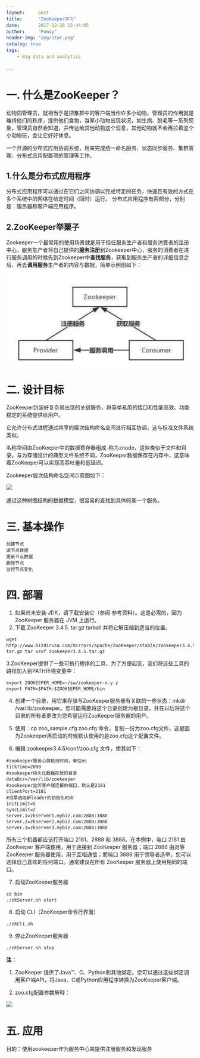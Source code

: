 ```yaml
---
layout:     post
title:      "ZooKeeper学习"
date:       2017-12-28 13:44:05
author:     "Pumay"
header-img: "img/star.png"
catalog: true
tags:
    - Big data and analytics
    
---
```



# 一. 什么是ZooKeeper？

动物园管理员，就相当于是把集群中的客户端当作许多小动物，管理员的作用就是维持他们的秩序，提供他们食物，当某小动物出现状况，如生病、脱毛等一系列现象，管理员自然会知道，并传达给其他动物这个消息，其他动物就不会再拉着这个小动物玩，会让它好好休息。

一个开源的分布式应用协调系统，用来完成统一命名服务、状态同步服务、集群管理、分布式应用配置项的管理等工作。

## 1.什么是分布式应用程序

分布式应用程序可以通过在它们之间协调以完成特定的任务，快速且有效的方式在多个系统中的网络在给定时间（同时）运行。
分布式应用程序有两部分，分别是：服务器和客户端应用程序。

## 2.ZooKeeper举栗子

Zookeeper一个最常用的使用场景就是用于担任服务生产者和服务消费者的注册中心，服务生产者将自己提供的**服务注册**到Zookeeper中心，服务的消费者在进行服务调用的时候先到Zookeeper中**查找服务**，获取到服务生产者的详细信息之后，再去**调用服务**生产者的内容与数据，简单示例图如下：

![](/img/in-post/2017-12-28-ZooKeeper/zookeeper_scene.png)


# 二. 设计目标

ZooKeeper封装好复杂易出错的关键服务，将简单易用的接口和性能高效、功能稳定的系统提供给用户。

它允许分布式进程通过共享的层次结构命名空间进行相互协调，这与标准文件系统类似。

名称空间由ZooKeeper中的数据寄存器组成-称为znode，这些类似于文件和目录。与为存储设计的典型文件系统不同，ZooKeeper数据保存在内存中，这意味着ZooKeeper可以实现高吞吐量和低延迟。

Zookeeper层次结构命名空间示意图如下：

![](https://pic4.zhimg.com/50/v2-26df9b73e9b2248fbe2d287904928f41_hd.jpg)

通过这种树图结构的数据模型，很容易的查找到具体的某一个服务。

# 三. 基本操作

    创建节点
    读节点数据
    更新节点数据
    删除节点
    监控节点变化

# 四. 部署

 1. 如果尚未安装 JDK，请下载安装它（参阅 参考资料）。这是必需的，因为 ZooKeeper 服务器在 JVM 上运行。
 2. 下载 ZooKeeper 3.4.5. tar.gz tarball 并将它解压缩到适当的位置。
 ```
 wget http://www.bizdirusa.com/mirrors/apache/ZooKeeper/stable/zookeeper3.4.5.
 tar.gz tar xzvf zookeeper3.4.5.tar.gz
 ```
 3.ZooKeeper提供了一些可执行程序的工具，为了方便起见，我们将这些工具的路径加入到PATH环境变量中：
 ``` 
 export ZOOKEEPER_HOME=~/sw/zookeeper-x.y.z
 export PATH=$PATH:$ZOOKEEPER_HOME/bin
 ```
 
 4. 创建一个目录，用它来存储与ZooKeeper服务器有关联的一些状态：mkdir /var/lib/zookeeper。您可能需要将这个目录创建为根目录，并在以后将这个目录的所有者更改为您希望运行ZooKeeper服务器的用户。

 5. 使用：cp zoo_sample.cfg zoo.cfg 命令，复制一份为zoo.cfg文件，这是因为Zookeeper再启动的时候默认使用的是zoo.cfg这个配置文件。
 
 6. 编辑 zookeeper3.4.5/conf/zoo.cfg 文件，使其如下：
 ```
 #zookeeper服务心跳检测时间，单位ms
 tickTime=2000 
 #zookeeper持久化数据存放的目录
 dataDir=/var/lib/zookeeper 
 #zookeeper监听客户端连接的端口，默认是2181
 clientPort=2181
 #投票选取新leader的初始化时间
 initLimit=5 
 syncLimit=2
 server.1=zkserver1.mybiz.com:2888:3888
 server.2=zkserver2.mybiz.com:2888:3888
 server.3=zkserver3.mybiz.com:2888:3888
 ```
 所有三个机器都应该打开端口 2181、2888 和 3888。在本例中，端口 2181 由 ZooKeeper 客户端使用，用于连接到 ZooKeeper 服务器；端口 2888 由对等 ZooKeeper 服务器使用，用于互相通信；而端口 3888 用于领导者选举。您可以选择自己喜欢的任何端口。通常建议在所有 ZooKeeper 服务器上使用相同的端口。
 
 7.	启动ZooKeeper服务器
 ``` 
 cd bin
 ./zkServer.sh start
 ```
 8.	启动 CLI（ZooKeeper命令行界面）
 ```
 ./zkCli.sh
 ```
 9.	停止ZooKeeper服务器
 ``` 
 ./zkServer.sh stop
 ``` 
 
 **注：**
 
 1. ZooKeeper 提供了Java™、C、Python和其他绑定。您可以通过这些绑定调用客户端API，将Java、C或Python应用程序转换为ZooKeeper客户端。
 
 2. zoo.cfg配置参数解释：
 
 ![](https://pic4.zhimg.com/50/v2-c1524d558c91edd16923927d9dab43e8_hd.jpg)
 
 # 五. 应用
 
 目的：使用zookeeper作为服务中心来提供注册服务和发现服务
